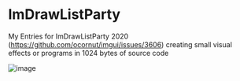 # ImDrawListParty
My Entries for ImDrawListParty 2020 (https://github.com/ocornut/imgui/issues/3606)
creating small visual effects or programs in 1024 bytes of source code

![image](https://user-images.githubusercontent.com/139596/122217062-b968fd00-ceb5-11eb-924c-96c3b40d92c1.png)

